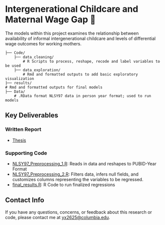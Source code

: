 #  Intergenerational Childcare and Maternal Wage Gap 💼
The models within this project examines the relationship between availability of informal intergenerational childcare and levels of differential wage outcomes for working mothers.

	├── Code/
		├── data_cleaning/
	    	# R Scripts to process, reshape, recode and label variables to be used 
		├── data_exploration/
	    	# Rmd and formatted outputs to add basic exploratory visualization 
	├── results/
	# Rmd and formatted outputs for final models 
	├── Data/
    	# .RData format NLSY97 data in person year format; used to run models

  
## Key Deliverables
### Written Report 
* [Thesis](https://www.overleaf.com/project/6188da441ee7dab092b4ef80)

### Supporting Code 
* [NLSY97_Preprocessing_1.R](https://github.com/connixu/Intergenerational_Childcare_Maternal_Wage_Gap/blob/main/code/data_cleaning/NLSY97_Preprocessing_1.R): Reads in data and reshapes to PUBID-Year Format 
* [NLSY97_Preprocessing_2.R](https://github.com/connixu/Intergenerational_Childcare_Maternal_Wage_Gap/blob/main/code/data_cleaning/NLSY97_Preprocessing_2.R): Filters data, infers null fields, and customizes columns representing the variables to be regressed. 
* [final_results.R](https://github.com/connixu/Intergenerational_Childcare_Maternal_Wage_Gap/blob/main/code/results/final_results.R): R Code to run finalized regressions


## Contact Info

If you have any questions, concerns, or feedback about this research or code, please contact me at yx2625@columbia.edu. 
